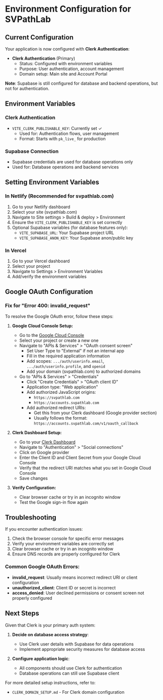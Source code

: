 
# Environment Configuration for SVPathLab

## Current Configuration

Your application is now configured with **Clerk Authentication**:

- **Clerk Authentication** (Primary)
  - Status: Configured with environment variables
  - Purpose: User authentication, account management
  - Domain setup: Main site and Account Portal

**Note**: Supabase is still configured for database and backend operations, but not for authentication.

## Environment Variables

### Clerk Authentication
- `VITE_CLERK_PUBLISHABLE_KEY`: Currently set ✓
  - Used for: Authentication flows, user management
  - Format: Starts with `pk_live_` for production

### Supabase Connection
- Supabase credentials are used for database operations only
- Used for: Database operations and backend services

## Setting Environment Variables

### In Netlify (Recommended for svpathlab.com)
1. Go to your Netlify dashboard
2. Select your site (svpathlab.com)
3. Navigate to Site settings > Build & deploy > Environment
4. Ensure the `VITE_CLERK_PUBLISHABLE_KEY` is set correctly
5. Optional Supabase variables (for database features only):
   - `VITE_SUPABASE_URL`: Your Supabase project URL
   - `VITE_SUPABASE_ANON_KEY`: Your Supabase anon/public key

### In Vercel
1. Go to your Vercel dashboard
2. Select your project
3. Navigate to Settings > Environment Variables
4. Add/verify the environment variables

## Google OAuth Configuration

### Fix for "Error 400: invalid_request"

To resolve the Google OAuth error, follow these steps:

1. **Google Cloud Console Setup:**
   - Go to the [Google Cloud Console](https://console.cloud.google.com/)
   - Select your project or create a new one
   - Navigate to "APIs & Services" > "OAuth consent screen"
     - Set User Type to "External" if not an internal app
     - Fill in the required application information
     - Add scopes: `.../auth/userinfo.email`, `.../auth/userinfo.profile`, and `openid`
     - Add your domain (svpathlab.com) to authorized domains
   - Go to "APIs & Services" > "Credentials"
     - Click "Create Credentials" > "OAuth client ID"
     - Application type: "Web application"
     - Add authorized JavaScript origins:
       - `https://svpathlab.com`
       - `https://accounts.svpathlab.com`
     - Add authorized redirect URIs:
       - Get this from your Clerk dashboard (Google provider section)
       - Usually follows the format: `https://accounts.svpathlab.com/v1/oauth_callback`

2. **Clerk Dashboard Setup:**
   - Go to your [Clerk Dashboard](https://dashboard.clerk.com/)
   - Navigate to "Authentication" > "Social connections"
   - Click on Google provider
   - Enter the Client ID and Client Secret from your Google Cloud Console
   - Verify that the redirect URI matches what you set in Google Cloud Console
   - Save changes

3. **Verify Configuration:**
   - Clear browser cache or try in an incognito window
   - Test the Google sign-in flow again

## Troubleshooting

If you encounter authentication issues:

1. Check the browser console for specific error messages
2. Verify your environment variables are correctly set
3. Clear browser cache or try in an incognito window
4. Ensure DNS records are properly configured for Clerk

### Common Google OAuth Errors:

- **invalid_request**: Usually means incorrect redirect URI or client configuration
- **unauthorized_client**: Client ID or secret is incorrect
- **access_denied**: User declined permissions or consent screen not properly configured

## Next Steps

Given that Clerk is your primary auth system:

1. **Decide on database access strategy**:
   - Use Clerk user details with Supabase for data operations
   - Implement appropriate security measures for database access

2. **Configure application logic**:
   - All components should use Clerk for authentication
   - Database operations can still use Supabase client

For more detailed setup instructions, refer to:
- `CLERK_DOMAIN_SETUP.md` - For Clerk domain configuration
